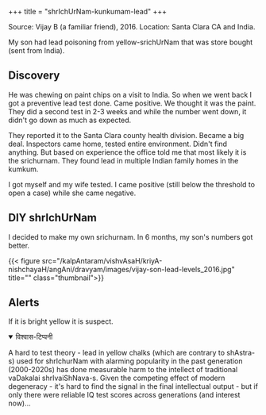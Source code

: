 +++
title = "shrIchUrNam-kunkumam-lead"
+++


Source: Vijay B (a familiar friend), 2016. Location: Santa Clara CA and India.

My son had lead poisoning from yellow-srichUrNam that was store bought (sent from India). 

## Discovery
He was chewing on paint chips on a visit to India. So when we went back I got a preventive lead test done. Came positive. We thought it was the paint. They did a second test in 2-3 weeks and while the number went down, it didn't go down as much as expected. 

They reported it to the Santa Clara county health division. Became a big deal. Inspectors came home, tested entire environment. Didn't find anything. But based on experience the office told me that most likely it is the srichurnam. They found lead in multiple Indian family homes in the kumkum.

I got myself and my wife tested. I came positive (still below the threshold to open a case) while she came negative. 

## DIY shrIchUrNam
I decided to make my own srichurnam. In 6 months, my son's numbers got better.

{{< figure src="/kalpAntaram/vishvAsaH/kriyA-nishchayaH/angAni/dravyam/images/vijay-son-lead-levels_2016.jpg" title="" class="thumbnail">}}

## Alerts
If it is bright yellow it is suspect.

<details open><summary>विश्वास-टिप्पनी</summary>

A hard to test theory - lead in yellow chalks (which are contrary to shAstra-s) used for shrIchurNam with alarming popularity in the past generation (2000-2020s) has done measurable harm to the intellect of traditional vaDakalai shrIvaiShNava-s. Given the competing effect of modern degeneracy - it's hard to find the signal in the final intellectual output - but if only there were reliable IQ test scores across generations (and interest now)...


</details>
